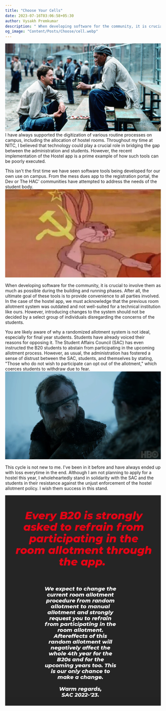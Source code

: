 ```yaml
---
title: "Choose Your Cells"
date: 2023-07-16T03:06:58+05:30
author: Vysakh Premkumar 
description: " When developing software for the community, it is crucial to involve them as much as possible during the building and running phases."
og_image: "Content/Posts/Choose/cell.webp" 
---
```


![](/Posts/Choose/cell.webp)
I have always supported the digitization of various routine processes on campus, including the allocation of hostel rooms. Throughout my time at NITC, I believed that technology could play a crucial role in bridging the gap between the administration and students. However, the recent implementation of the Hostel app is a prime example of how such tools can be poorly executed.

This isn't the first time we have seen software tools being developed for our own use on campus. From the mess dues app to the registration portal, the Dev or The HAC' communities have attempted to address the needs of the student body.
![](/Posts/Choose/community.jpg)

When developing software for the community, it is crucial to involve them as much as possible during the building and running phases. After all, the ultimate goal of these tools is to provide convenience to all parties involved. In the case of the hostel app, we must acknowledge that the previous room allotment system was outdated and not well-suited for a technical institution like ours. However, introducing changes to the system should not be decided by a select group of individuals disregarding the concerns of the students.

You are likely aware of why a randomized allotment system is not ideal, especially for final year students. Students have already voiced their reasons for opposing it. The Student Affairs Council (SAC) has even instructed the B20 students to abstain from participating in the upcoming allotment process. However, as usual, the administration has fostered a sense of distrust between the SAC, students, and themselves by stating, "Those who do not wish to participate can opt out of the allotment," which coerces students to withdraw due to fear.
![](/Posts/Choose/loss.webp)

This cycle is not new to me. I've been in it before and have always ended up with loss everytime in the end. Although I am not planning to apply for a hostel this year, I wholeheartedly stand in solidarity with the SAC and the students in their resistance against the unjust enforcement of the hostel allotment policy. I wish them success in this stand.


![](/Posts/Choose/solidarity.jpeg)

